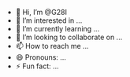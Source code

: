 - 👋 Hi, I’m @G28I
- 👀 I’m interested in ...
- 🌱 I’m currently learning ...
- 💞️ I’m looking to collaborate on ...
- 📫 How to reach me ...
- 😄 Pronouns: ...
- ⚡ Fun fact: ...

<!---
G28I/G28I is a ✨ special ✨ repository because its `README.md` (this file) appears on your GitHub profile.
You can click the Preview link to take a look at your changes.
--->
